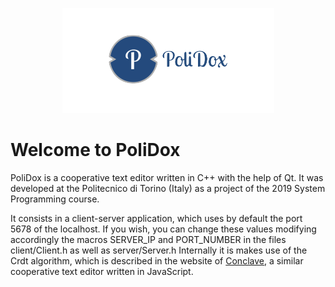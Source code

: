 <p align="center">
  <img src="./client/images/logo.png"></img><br>
</p>

# Welcome to PoliDox
PoliDox is a cooperative text editor written in C++ with the help of Qt. It was developed at the Politecnico di Torino (Italy) as a project of the 2019 System Programming course.

It consists in a client-server application, which uses by default the port 5678 of the localhost. If you wish, you can change these values modifying accordingly the macros SERVER\_IP and PORT\_NUMBER in the files client/Client.h as well as server/Server.h
Internally it is makes use of the Crdt algorithm, which is described in the website of [Conclave](https://conclave-team.github.io/conclave-site/#what-is-a-real-time-collaborative-text-editor), a similar cooperative text editor written in JavaScript.